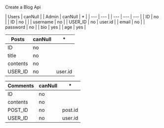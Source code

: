 
Create a Blog Api

| Users       | canNull | | Admin       | canNull | *           |
| ---         | ---     | | ---         | ---     | ---         |
| ID          | no      | | ID          | no      |             |
| username    | no      | | USER_ID     | no      | user.id     |
| email       | no      |
| password    | no      |
| bio         | yes     |
| age         | yes     |

| Posts       | canNull   | * 
| ---         | ---       | ---
| ID          | no        |
| title       | no        |
| contents    | no        |
| USER_ID     | no        |  user.id

| Comments    | canNull   | * 
| ---         | ---       | ---
| ID          | no        |
| contents    | no        |
| POST_ID     | no        |  post.id
| USER_ID     | no        |  user.id